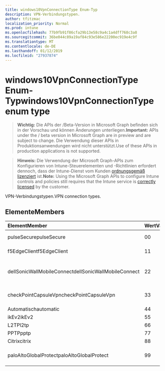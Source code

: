 ```yaml
---
title: windows10VpnConnectionType Enum-Typ
description: VPN-Verbindungstypen.
author: tfitzmac
localization_priority: Normal
ms.prod: intune
ms.openlocfilehash: 77b9fb91f86cfa29b13e58c9a4c1a4dff768c3a8
ms.sourcegitcommit: 36be044c89a19af84c93e586e22200ec919e4c9f
ms.translationtype: MT
ms.contentlocale: de-DE
ms.lasthandoff: 01/12/2019
ms.locfileid: "27937874"
---
```

# <a name="windows10vpnconnectiontype-enum-type"></a><span data-ttu-id="f4032-103">windows10VpnConnectionType Enum-Typ</span><span class="sxs-lookup"><span data-stu-id="f4032-103">windows10VpnConnectionType enum type</span></span>

> <span data-ttu-id="f4032-104">**Wichtig:** Die APIs der /Beta-Version in Microsoft Graph befinden sich in der Vorschau und können Änderungen unterliegen.</span><span class="sxs-lookup"><span data-stu-id="f4032-104">**Important:** APIs under the / beta version in Microsoft Graph are in preview and are subject to change.</span></span> <span data-ttu-id="f4032-105">Die Verwendung dieser APIs in Produktionsanwendungen wird nicht unterstützt.</span><span class="sxs-lookup"><span data-stu-id="f4032-105">Use of these APIs in production applications is not supported.</span></span>

> <span data-ttu-id="f4032-106">**Hinweis:** Die Verwendung der Microsoft Graph-APIs zum Konfigurieren von Intune-Steuerelementen und -Richtlinien erfordert dennoch, dass der Intune-Dienst vom Kunden [ordnungsgemäß lizenziert](https://go.microsoft.com/fwlink/?linkid=839381) ist.</span><span class="sxs-lookup"><span data-stu-id="f4032-106">**Note:** Using the Microsoft Graph APIs to configure Intune controls and policies still requires that the Intune service is [correctly licensed](https://go.microsoft.com/fwlink/?linkid=839381) by the customer.</span></span>

<span data-ttu-id="f4032-107">VPN-Verbindungstypen.</span><span class="sxs-lookup"><span data-stu-id="f4032-107">VPN connection types.</span></span>
## <a name="members"></a><span data-ttu-id="f4032-108">Elemente</span><span class="sxs-lookup"><span data-stu-id="f4032-108">Members</span></span>
|<span data-ttu-id="f4032-109">Element</span><span class="sxs-lookup"><span data-stu-id="f4032-109">Member</span></span>|<span data-ttu-id="f4032-110">Wert</span><span class="sxs-lookup"><span data-stu-id="f4032-110">Value</span></span>|<span data-ttu-id="f4032-111">Beschreibung</span><span class="sxs-lookup"><span data-stu-id="f4032-111">Description</span></span>|
|:---|:---|:---|
|<span data-ttu-id="f4032-112">pulseSecure</span><span class="sxs-lookup"><span data-stu-id="f4032-112">pulseSecure</span></span>|<span data-ttu-id="f4032-113">0</span><span class="sxs-lookup"><span data-stu-id="f4032-113">0</span></span>|<span data-ttu-id="f4032-114">Pulse sichern.</span><span class="sxs-lookup"><span data-stu-id="f4032-114">Pulse Secure.</span></span>|
|<span data-ttu-id="f4032-115">f5EdgeClient</span><span class="sxs-lookup"><span data-stu-id="f4032-115">f5EdgeClient</span></span>|<span data-ttu-id="f4032-116">1</span><span class="sxs-lookup"><span data-stu-id="f4032-116">1</span></span>|<span data-ttu-id="f4032-117">F5-Edge-Client.</span><span class="sxs-lookup"><span data-stu-id="f4032-117">F5 Edge Client.</span></span>|
|<span data-ttu-id="f4032-118">dellSonicWallMobileConnect</span><span class="sxs-lookup"><span data-stu-id="f4032-118">dellSonicWallMobileConnect</span></span>|<span data-ttu-id="f4032-119">2</span><span class="sxs-lookup"><span data-stu-id="f4032-119">2</span></span>|<span data-ttu-id="f4032-120">Dell SonicWALL Mobile Verbindung.</span><span class="sxs-lookup"><span data-stu-id="f4032-120">Dell SonicWALL Mobile Connection.</span></span>|
|<span data-ttu-id="f4032-121">checkPointCapsuleVpn</span><span class="sxs-lookup"><span data-stu-id="f4032-121">checkPointCapsuleVpn</span></span>|<span data-ttu-id="f4032-122">3</span><span class="sxs-lookup"><span data-stu-id="f4032-122">3</span></span>|<span data-ttu-id="f4032-123">Überprüfen Sie Punkt "Kapseln" VPN.</span><span class="sxs-lookup"><span data-stu-id="f4032-123">Check Point Capsule VPN.</span></span>|
|<span data-ttu-id="f4032-124">Automatisch</span><span class="sxs-lookup"><span data-stu-id="f4032-124">automatic</span></span>|<span data-ttu-id="f4032-125">4</span><span class="sxs-lookup"><span data-stu-id="f4032-125">4</span></span>|<span data-ttu-id="f4032-126">Automatisch.</span><span class="sxs-lookup"><span data-stu-id="f4032-126">Automatic.</span></span>|
|<span data-ttu-id="f4032-127">ikEv2</span><span class="sxs-lookup"><span data-stu-id="f4032-127">ikEv2</span></span>|<span data-ttu-id="f4032-128">5</span><span class="sxs-lookup"><span data-stu-id="f4032-128">5</span></span>|<span data-ttu-id="f4032-129">IKEv2.</span><span class="sxs-lookup"><span data-stu-id="f4032-129">IKEv2.</span></span>|
|<span data-ttu-id="f4032-130">L2TP</span><span class="sxs-lookup"><span data-stu-id="f4032-130">l2tp</span></span>|<span data-ttu-id="f4032-131">6</span><span class="sxs-lookup"><span data-stu-id="f4032-131">6</span></span>|<span data-ttu-id="f4032-132">L2TP.</span><span class="sxs-lookup"><span data-stu-id="f4032-132">L2TP.</span></span>|
|<span data-ttu-id="f4032-133">PPTP</span><span class="sxs-lookup"><span data-stu-id="f4032-133">pptp</span></span>|<span data-ttu-id="f4032-134">7</span><span class="sxs-lookup"><span data-stu-id="f4032-134">7</span></span>|<span data-ttu-id="f4032-135">PPTP.</span><span class="sxs-lookup"><span data-stu-id="f4032-135">PPTP.</span></span>|
|<span data-ttu-id="f4032-136">Citrix</span><span class="sxs-lookup"><span data-stu-id="f4032-136">citrix</span></span>|<span data-ttu-id="f4032-137">8</span><span class="sxs-lookup"><span data-stu-id="f4032-137">8</span></span>|<span data-ttu-id="f4032-138">Citrix.</span><span class="sxs-lookup"><span data-stu-id="f4032-138">Citrix.</span></span>|
|<span data-ttu-id="f4032-139">paloAltoGlobalProtect</span><span class="sxs-lookup"><span data-stu-id="f4032-139">paloAltoGlobalProtect</span></span>|<span data-ttu-id="f4032-140">9</span><span class="sxs-lookup"><span data-stu-id="f4032-140">9</span></span>|<span data-ttu-id="f4032-141">Palo Alto Netzwerke GlobalProtect.</span><span class="sxs-lookup"><span data-stu-id="f4032-141">Palo Alto Networks GlobalProtect.</span></span>|





